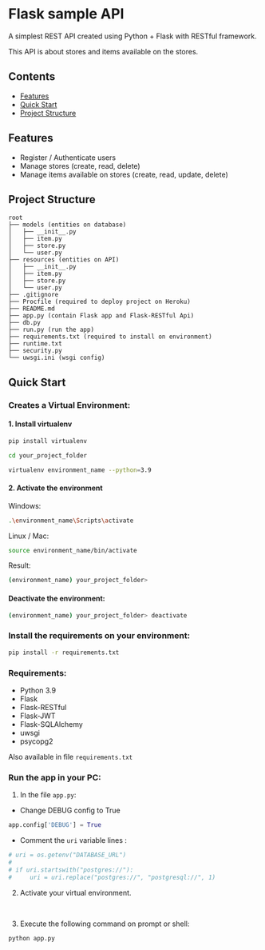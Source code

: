 # Flask sample API

A simplest REST API created using Python + Flask with RESTful framework. 

This API is about stores and items available on the stores.

## Contents

- [Features](#features)
- [Quick Start](#quick-start)
- [Project Structure](#structure)


## <a name="features"></a>Features

- Register / Authenticate users
- Manage stores (create, read, delete)
- Manage items available on stores (create, read, update, delete)


## <a name="structure"></a> Project Structure

```
root
├── models (entities on database)
│   ├── __init__.py          
│   ├── item.py          
│   ├── store.py
│   └── user.py  
├── resources (entities on API)
│   ├── __init__.py          
│   ├── item.py          
│   ├── store.py
│   └── user.py  
├── .gitignore
├── Procfile (required to deploy project on Heroku)
├── README.md
├── app.py (contain Flask app and Flask-RESTful Api)
├── db.py
├── run.py (run the app)
├── requirements.txt (required to install on environment)
├── runtime.txt
├── security.py
└── uwsgi.ini (wsgi config)
```

## <a name="quick-start"></a>Quick Start 

### Creates a Virtual Environment:

#### 1. Install virtualenv

```bash
pip install virtualenv

cd your_project_folder

virtualenv environment_name --python=3.9
```

#### 2. Activate the environment

Windows:
```bash
.\environment_name\Scripts\activate
```

Linux / Mac:
```bash
source environment_name/bin/activate
```

Result:
```bash
(environment_name) your_project_folder>
```

#### Deactivate the environment:
```bash
(environment_name) your_project_folder> deactivate
```

### Install the requirements on your environment:
```bash
pip install -r requirements.txt
```

### Requirements:
- Python 3.9
- Flask
- Flask-RESTful
- Flask-JWT
- Flask-SQLAlchemy
- uwsgi
- psycopg2

Also available in file `requirements.txt`
<br>

### Run the app in your PC:

1. In the file `app.py`:

- Change DEBUG config to True
```python
app.config['DEBUG'] = True
```

- Comment the `uri` variable lines :
```python
# uri = os.getenv("DATABASE_URL")
# 
# if uri.startswith("postgres://"):
#     uri = uri.replace("postgres://", "postgresql://", 1)
```

2. Activate your virtual environment.
<br>

3. Execute the following command on prompt or shell:

```bash
python app.py
```